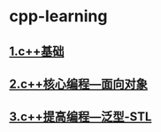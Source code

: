 # cpp-learning

## [1.c++基础](./笔记/C++基础)

## [2.c++核心编程—面向对象](./笔记/c++核心编程-面向对象)

## [3.c++提高编程—泛型-STL](./笔记/c++提高编程-泛型-STL)
